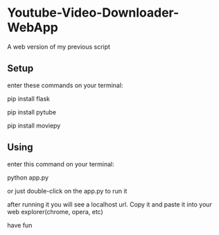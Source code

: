 # Youtube-Video-Downloader-WebApp
A web version of my previous script

## Setup
enter these commands on your terminal:

pip install flask

pip install pytube

pip install moviepy

## Using
enter this command on your terminal:

python app.py

or just double-click on the app.py to run it

after running it you will see a localhost url. Copy it and paste it into your web explorer(chrome, opera, etc)

have fun
